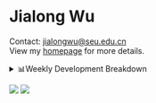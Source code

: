 #  Jialong Wu

Contact: jialongwu@seu.edu.cn<br>
View my [homepage](https://callanwu.github.io/) for more details.

<details><summary>📊Weekly Development Breakdown</summary>

<!--START_SECTION:waka-->

```txt
From: 06 August 2024 - To: 13 August 2024

Total Time: 11 hrs 31 mins

Python     7 hrs 25 mins   ████████████████░░░░░░░░░   64.45 %
Bash       1 hr 50 mins    ████░░░░░░░░░░░░░░░░░░░░░   16.00 %
JSON       1 hr 36 mins    ███▒░░░░░░░░░░░░░░░░░░░░░   13.96 %
Other      38 mins         █▒░░░░░░░░░░░░░░░░░░░░░░░   05.59 %
Markdown   0 secs          ░░░░░░░░░░░░░░░░░░░░░░░░░   00.00 %
```

<!--END_SECTION:waka-->

[![wakatime](https://wakatime.com/badge/user/c6720b29-9431-4a60-bc9d-e1fb2b6bd65f.svg)](https://wakatime.com/@c6720b29-9431-4a60-bc9d-e1fb2b6bd65f)
</details>

[![](https://img.shields.io/badge/Google%20Scholar-4385FE.svg?&color=d6d6d6&style=flat-square&logo=google-scholar)](https://scholar.google.com/citations?user=6eg2m4YAAAAJ)
![](https://komarev.com/ghpvc/?username=callanwu)
